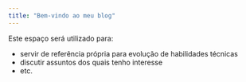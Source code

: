 ```yaml
---
title: "Bem-vindo ao meu blog"
---
```


Este espaço será utilizado para:
- servir de referência própria para evolução de habilidades técnicas
- discutir assuntos dos quais tenho interesse
- etc.
